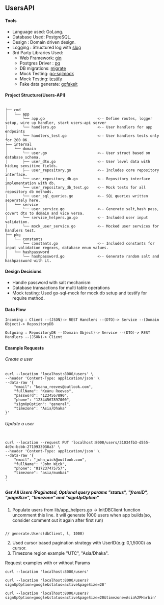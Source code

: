 ## UsersAPI

#### Tools

* Language used: GoLang.
* Database Used: PostgreSQL.
* Design       : Domain driven design.
* Logging      : Structured log with [slog](https://pkg.go.dev/log/slog#section-documentation)
* 3rd Party Libraries Used:
  * Web Framework: [gin](https://github.com/gin-gonic/gin)
  * Postgres Driver : [pq](https://pkg.go.dev/github.com/lib/pq#section-readme)
  * DB migrations: [migrate](https://github.com/golang-migrate/migrate)
  * Mock Testing: [go-sqlmock](https://github.com/DATA-DOG/go-sqlmock)
  * Mock Testing: [testify](https://github.com/stretchr/testify/)
  * Fake data generate: [gofakeit](https://github.com/brianvoe/gofakeit)

#### Project Structure(Users-API)
```

├── cmd
│   └── app
│       └── app.go                        <-- Define routes, logger setup, wire up handler, start users-api server
│       └── handlers.go                   <-- User handlers for app endpoints
│       └── handlers_test.go              <-- User handlers tests only for 200 OK.
├── internal
│   └── domain
│       └── user.go                       <-- User struct based on database schema.
│       ├── user_dto.go                   <-- User level data with hiding sensitive fields.
│       ├── user_repository.go            <-- Includes core repository interface.
│       └── user_repository_db.go         <-- Repository interface implementation with db.
│       └── user_repository_db_test.go    <-- Mock tests for all repository db methods.
│       └── user_sql_queries.go           <-- SQL queries written seperately here.
│   └── service
│       └── user_service.go               <-- Generate salt,hash pass, covert dto to domain and vice versa.
│       └── service_helpers.go.go         <-- Included user input validation.
│       └── mock_user_service.go          <-- Mocked user services for handlers test.
├── pkg
│   └── constants
│       └── constants.go                  <-- Included constants for input validation regexes, database enum values.
│   └── hashpassword
│       └── hashpassword.go               <-- Generate random salt and hashpassword with it.
```

#### Design Decisions

* Handle password with salt mechanism
* Database transactions for multi table operations
* Mock testing: Used go-sql-mock for mock db setup and testify for require method.

#### Data Flow

    Incoming : Client --(JSON)-> REST Handlers --(DTO)-> Service --(Domain Object)-> RepositoryDB

    Outgoing : RepositoryDB --(Domain Object)-> Service --(DTO)-> REST Handlers --(JSON)-> Client


#### Example Requests

###### Create a user

```
curl --location 'localhost:8000/users' \
--header 'Content-Type: application/json' \
--data-raw '{
    "email": "keanu_reeves@outlook.com",
    "fullName": "Keanu Reeves",
    "password": "1234567890",
    "phone": "12344567897000",
    "signUpOption": "general",
    "timezone": "Asia/Dhaka"
}'

```

###### Update a user

```

curl --location --request PUT 'localhost:8000/users/31034fb3-d555-4d9c-bcbb-2719933930a3' \
--header 'Content-Type: application/json' \
--data-raw '{
	"email": "john_wick@outlook.com",
	"fullName": "John Wick",
    "phone": "017237475757",
    "timezone": "asia/mumbai"
}
'

```

##### Get All Users (Paginated, Optional query params "status", "fromID", "pageSize", "timezone" and "signUpOption"

1. Populate users from lib/app_helpers.go -> InitDBClient function
   uncomment this line. it will generate 1000 users when app builds(so, consider comment out it again after first run)

```

// generate.Users(dbClient, l, 1000)

```

2. Used cursor based pagination strategy with UserID(e.g: 0,1,5000) as cursor.
3. Timezone region example "UTC", "Asia/Dhaka".

Request examples with or without Params

```
curl --location 'localhost:8000/users'

curl --location 'localhost:8000/users?signUpOption=google&status=active&pageSize=20'

curl --location 'localhost:8000/users?signUpOption=google&status=active&pageSize=20&timezone=Asia%2FHarbin'

```
